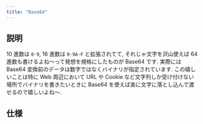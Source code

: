 ```yaml
---
title: "Base64"
---
```


## 説明
10 進数は `0-9`, 16 進数は `0-9A-F` と拡張されてて, それじゃ文字を沢山使えば 64 進数も書けるよね～って発想を規格にしたものが Base64 です. 実際には Base64 変換前のデータは数字ではなくバイナリが指定されています. この嬉しいことは特に Web 周辺において URL や Cookie など文字列しか受け付けない場所でバイナリを書きたいときに Base64 を使えば楽に文字に落とし込んで渡せるので嬉しいよね～.

## 仕様